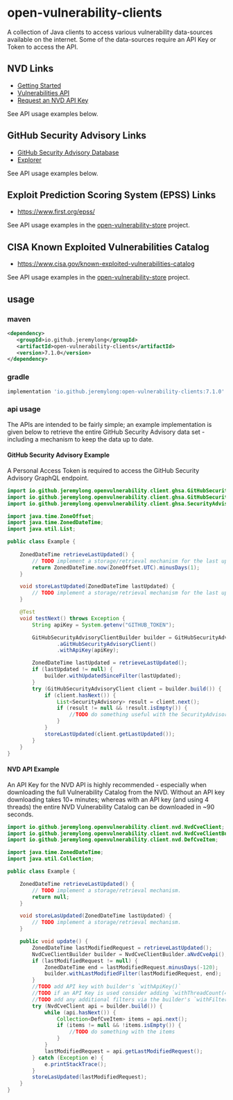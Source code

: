 # open-vulnerability-clients

A collection of Java clients to access various vulnerability data-sources available
on the internet. Some of the data-sources require an API Key or Token to access the
API.

## NVD Links

- [Getting Started](https://nvd.nist.gov/developers/start-here)
- [Vulnerabilities API](https://nvd.nist.gov/developers/vulnerabilities)
- [Request an NVD API Key](https://nvd.nist.gov/developers/request-an-api-key)

See API usage examples below.

## GitHub Security Advisory Links

- [GitHub Security Advisory Database](https://docs.github.com/en/enterprise-cloud@latest/code-security/security-advisories/global-security-advisories/browsing-security-advisories-in-the-github-advisory-database)
- [Explorer](https://docs.github.com/en/graphql/overview/explorer)

See API usage examples below.

## Exploit Prediction Scoring System (EPSS) Links

- https://www.first.org/epss/

See API usage examples in the [open-vulnerability-store](https://github.com/jeremylong/Open-Vulnerability-Project/blob/b446bd01e0f4d9bd3c12a22226fd6755d2d6170e/open-vulnerability-store/src/main/java/io/github/jeremylong/openvulnerability/VulnerabilityService.java#L112) project.

## CISA Known Exploited Vulnerabilities Catalog

- https://www.cisa.gov/known-exploited-vulnerabilities-catalog

See API usage examples in the [open-vulnerability-store](https://github.com/jeremylong/Open-Vulnerability-Project/blob/b446bd01e0f4d9bd3c12a22226fd6755d2d6170e/open-vulnerability-store/src/main/java/io/github/jeremylong/openvulnerability/VulnerabilityService.java#L143) project.

## usage

### maven

```xml
<dependency>
   <groupId>io.github.jeremylong</groupId>
   <artifactId>open-vulnerability-clients</artifactId>
   <version>7.1.0</version>
</dependency>
```

### gradle

```groovy
implementation 'io.github.jeremylong:open-vulnerability-clients:7.1.0'
```

### api usage

The APIs are intended to be fairly simple; an example implementation is given below to retrieve the entire GitHub Security Advisory data
set - including a mechanism to keep the data up to date.

#### GitHub Security Advisory Example

A Personal Access Token is required to access the GitHub Security Advisory GraphQL endpoint.

```java
import io.github.jeremylong.openvulnerability.client.ghsa.GitHubSecurityAdvisoryClient;
import io.github.jeremylong.openvulnerability.client.ghsa.GitHubSecurityAdvisoryClientBuilder;
import io.github.jeremylong.openvulnerability.client.ghsa.SecurityAdvisory;

import java.time.ZoneOffset;
import java.time.ZonedDateTime;
import java.util.List;

public class Example {
    
    ZonedDateTime retrieveLastUpdated() {
        // TODO implement a storage/retrieval mechanism for the last updated date.
        return ZonedDateTime.now(ZoneOffset.UTC).minusDays(1);
    }

    void storeLastUpdated(ZonedDateTime lastUpdated) {
        // TODO implement a storage/retrieval mechanism for the last update time.
    }

    @Test
    void testNext() throws Exception {
        String apiKey = System.getenv("GITHUB_TOKEN");

        GitHubSecurityAdvisoryClientBuilder builder = GitHubSecurityAdvisoryClientBuilder
                .aGitHubSecurityAdvisoryClient()
                .withApiKey(apiKey);

        ZonedDateTime lastUpdated = retrieveLastUpdated();
        if (lastUpdated != null) {
            builder.withUpdatedSinceFilter(lastUpdated);
        }
        try (GitHubSecurityAdvisoryClient client = builder.build()) {
            if (client.hasNext()) {
                List<SecurityAdvisory> result = client.next();
                if (result != null && !result.isEmpty()) {
                    //TODO do something useful with the SecurityAdvisories
                }
            }
            storeLastUpdated(client.getLastUpdated());
        }
    }
}
```

#### NVD API Example

An API Key for the NVD API is highly recommended - especially when downloading the  full Vulnerability Catalog from the
NVD. Without an API key downloading takes 10+ minutes; whereas with an API key (and using 4 threads) the entire NVD
Vulnerability Catalog can be downloaded in ~90 seconds.

```java
import io.github.jeremylong.openvulnerability.client.nvd.NvdCveClient;
import io.github.jeremylong.openvulnerability.client.nvd.NvdCveClientBuilder;
import io.github.jeremylong.openvulnerability.client.nvd.DefCveItem;

import java.time.ZonedDateTime;
import java.util.Collection;

public class Example {

    ZonedDateTime retrieveLastUpdated() {
        // TODO implement a storage/retrieval mechanism.
        return null;
    }

    void storeLasUpdated(ZonedDateTime lastUpdated) {
        // TODO implement a storage/retrieval mechanism.
    }

    public void update() {
        ZonedDateTime lastModifiedRequest = retrieveLastUpdated();
        NvdCveClientBuilder builder = NvdCveClientBuilder.aNvdCveApi();
        if (lastModifiedRequest != null) {
            ZonedDateTime end = lastModifiedRequest.minusDays(-120);
            builder.withLastModifiedFilter(lastModifiedRequest, end);
        }
        //TODO add API key with builder's `withApiKey()`
        //TODO if an API Key is used consider adding `withThreadCount(4)`
        //TODO add any additional filters via the builder's `withFilter()`
        try (NvdCveClient api = builder.build()) {
            while (api.hasNext()) {
                Collection<DefCveItem> items = api.next();
                if (items != null && !items.isEmpty()) {
                    //TODO do something with the items
                }
            }
            lastModifiedRequest = api.getLastModifiedRequest();
        } catch (Exception e) {
            e.printStackTrace();
        }
        storeLasUpdated(lastModifiedRequest);
    }
}
```
